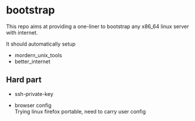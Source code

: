 # bootstrap

This repo aims at providing a one-liner to bootstrap 
any x86_64 linux server with internet.

It should automatically setup
- mordern_unix_tools
- better_internet


## Hard part
- ssh-private-key

- browser config  
    Trying linux firefox portable, need to carry user config

